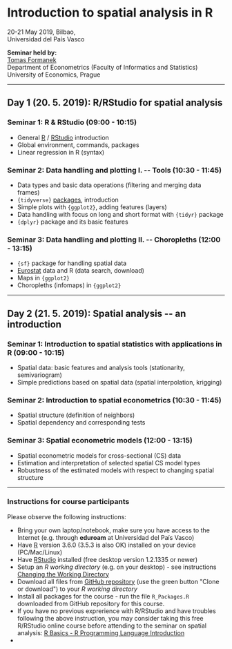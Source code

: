 #  Introduction to spatial analysis in R  
  
20-21 May 2019, Bilbao,     
Universidad del País Vasco    

**Seminar held by:**  
[Tomas Formanek](https://formanektomas.github.io/)     
Department of Econometrics (Faculty of Informatics and Statistics)  
University of Economics, Prague  
 
---

## Day 1 (20. 5. 2019): R/RStudio for spatial analysis

### Seminar 1: R & RStudio (09:00 - 10:15)   
- General [R](https://www.r-project.org/) / [RStudio](https://www.rstudio.com/products/RStudio/) introduction  
- Global environment, commands, packages 
- Linear regression in R (syntax)  



### Seminar 2: Data handling and plotting I. -- Tools (10:30 - 11:45)  
- Data types and basic data operations (filtering and merging data frames)   
- `{tidyverse}` [packages](https://www.rstudio.com/products/rpackages/), introduction  
- Simple plots with `{ggplot2}`, adding features (layers)   
- Data handling with focus on long and short format with `{tidyr}` package
- `{dplyr}` package and its  basic features 
  

### Seminar 3: Data handling and plotting II. -- Choropleths (12:00 - 13:15)  
- `{sf}` package for handling spatial data  
- [Eurostat](http://ec.europa.eu/eurostat) data and R (data search, download)
- Maps in `{ggplot2}`  
- Choropleths (infomaps) in `{ggplot2}`
 

---

## Day 2 (21. 5. 2019): Spatial analysis -- an introduction  

### Seminar 1: Introduction to spatial statistics with applications in R (09:00 - 10:15) 
- Spatial data: basic features and analysis tools (stationarity, semivariogram)  
- Simple predictions based on spatial data (spatial interpolation, krigging)  


### Seminar 2: Introduction to spatial econometrics (10:30 - 11:45)  
- Spatial structure (definition of neighbors)  
- Spatial dependency and corresponding tests  


### Seminar 3: Spatial econometric models (12:00 - 13:15)  
- Spatial econometric models for cross-sectional (CS) data   
- Estimation and interpretation of selected spatial CS model types   
- Robustness of the estimated models with respect to changing spatial structure


---  

### Instructions for course participants

Please observe the following instructions:

- Bring your own laptop/notebook, make sure you have access to the Internet (e.g. through **eduroam** at Universidad del País Vasco)  
- Have [R](https://www.r-project.org/) version 3.6.0 (3.5.3 is also OK) installed on your device (PC/Mac/Linux)  
- Have [RStudio](https://www.rstudio.com/products/rstudio/download/) installed (free desktop version 1.2.1335 or newer)  
- Setup an *R working directory* (e.g. on your desktop) - see instructions [Changing the Working Directory](https://support.rstudio.com/hc/en-us/articles/200711843-Working-Directories-and-Workspaces)  
- Download all files from [GitHub repository](https://github.com/formanektomas/SpatialAnalysisBilbao2019) (use the green button "Clone or download") to your *R working directory*  
- Install all packages for the course - run the file `R_Packages.R` downloaded from GitHub repository for this course.  
- If you have no previous exprerience with R/RStudio and have troubles following the above instruction, you may consider taking this free R/RStudio online course before attending to the seminar on spatial analysis:  [R Basics - R Programming Language Introduction](https://www.udemy.com/r-basics/)  
- 
